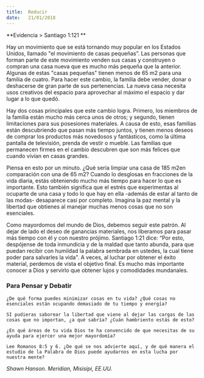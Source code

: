 ```yaml
---
title:  Reducir
date:   21/01/2018
---
```


**Evidencia > Santiago 1:121 **

Hay un movimiento que se está tornando muy popular en los Estados Unidos, llamado "el movimiento de casas pequeñas”. Las personas que forman parte de este movimiento venden sus casas y construyen o compran una casa nueva que es mucho más pequeña que la anterior. Algunas de estas "casas pequeñas" tienen menos de 65 m2 para una familia de cuatro. Para hacer este cambio, la familia debe vender, donar o deshacerse de gran parte de sus pertenencias. La nueva casa necesita usos creativos del espacio para aprovechar al máximo el espacio y dar lugar a lo que quedó. 

Hay dos cosas principales que este cambio logra. Primero, los miembros de la familia están mucho más cerca unos de otros; y segundo, tienen limitaciones para sus posesiones materiales. A causa de esto, esas familias están descubriendo que pasan más tiempo juntos, y tienen menos deseos de comprar los productos más novedosos y fantásticos, como la última pantalla de televisión, prenda de vestir o mueble. Las familias que permanecen firmes en el cambio descubren que son más felices que cuando vivían en casas grandes. 

Piensa en esto por un minuto. ¿Qué sería limpiar una casa de 185 m2en comparación con una de 65 m2? Cuando lo desglosas en fracciones de la vida diaria, estás obteniendo mucho más tiempo para hacer lo que es importante. Esto también significa que el estrés que experimentas al ocuparte de una casa y todo lo que hay en ella -además de estar al tanto de las modas- desaparece casi por completo. Imagina la paz mental y la libertad que obtienes al manejar muchas menos cosas que no son esenciales. 

Como mayordomos del mundo de Dios, debemos seguir este patrón. Al dejar de lado el deseo de ganancias materiales, nos liberamos para pasar más tiempo con él y con nuestro prójimo. Santiago 1:21 dice: “Por esto, despójense de toda inmundicia y de la maldad que tanto abunda, para que puedan recibir con humildad la palabra sembrada en ustedes, la cual tiene poder para salvarles la vida". A veces, al luchar por obtener el éxito material, perdemos de vista el objetivo final. Es mucho más importante conocer a Dios y servirlo que obtener lujos y comodidades mundanales. 

### Para Pensar y Debatir

`¿De qué forma puedes minimizar cosas en tu vida? ¿Qué cosas no esenciales están ocupando demasiado de tu tiempo y energía?`

`SI pudieras saborear la libertad que viene al dejar las cargas de las cosas que no importan, ¿a qué sabría? ¿Cuán hambriento estás de esto?`

`¿En qué áreas de tu vida Dios te ha convencido de que necesitas de su ayuda para ejercer una mejor mayordomía?`

`Lee Romanos 8:5 y 6. ¿De qué se nos advierte aquí, y de qué manera el estudio de la Palabra de Dios puede ayudarnos en esta lucha por nuestra mente?`

*Shawn Hanson. Meridian, Misisipi, EE.UU.*